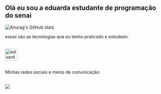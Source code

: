 ## Olá eu sou a eduarda estudante de programação do senai

![Anurag's GitHub stats](https://github-readme-stats.vercel.app/api?username=eduardaVit&icons=true&theme=dracula)

essas são as tecnologias que eu tenho praticado e estudado:
</div style="display: inline_blok"><br>
<img align="center" alt="eduarda-js" heght="30"
  width="40"
  <img src="https://cdn.jsdelivr.net/gh/devicons/devicon@latest/icons/javascript/javascript-plain.svg" />
</div>

##
Minhas redes sociais e meios de comunicação:
<div style="display: inline_block"><br>
 <a href = "mailto:schrodereduardavitoria@gmail.com"><img src="https://img.shields.io/badge/-Gmail-%23333?style=for-the-badge&logo=gmail&logoColor=white&quot; target="_blank"></a>
  </div>

  
